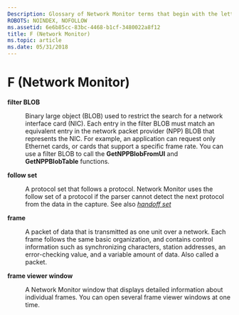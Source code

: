 ```yaml
---
Description: Glossary of Network Monitor terms that begin with the letter F.
ROBOTS: NOINDEX, NOFOLLOW
ms.assetid: 6e6b85cc-83bc-4468-b1cf-3480022a8f12
title: F (Network Monitor)
ms.topic: article
ms.date: 05/31/2018
---
```


# F (Network Monitor)

<dl> <dt>

<span id="_netmon_filter_blob_gly"></span><span id="_NETMON_FILTER_BLOB_GLY"></span>**filter BLOB**
</dt> <dd>

Binary large object (BLOB) used to restrict the search for a network interface card (NIC). Each entry in the filter BLOB must match an equivalent entry in the network packet provider (NPP) BLOB that represents the NIC. For example, an application can request only Ethernet cards, or cards that support a specific frame rate. You can use a filter BLOB to call the **GetNPPBlobFromUI** and **GetNPPBlobTable** functions.

</dd> <dt>

<span id="_netmon_follow_set_gly"></span><span id="_NETMON_FOLLOW_SET_GLY"></span>**follow set**
</dt> <dd>

A protocol set that follows a protocol. Network Monitor uses the follow set of a protocol if the parser cannot detect the next protocol from the data in the capture. See also [*handoff set*](h.md)

</dd> <dt>

<span id="_netmon_frame_gly"></span><span id="_NETMON_FRAME_GLY"></span>**frame**
</dt> <dd>

A packet of data that is transmitted as one unit over a network. Each frame follows the same basic organization, and contains control information such as synchronizing characters, station addresses, an error-checking value, and a variable amount of data. Also called a packet.

</dd> <dt>

<span id="_netmon_frame_viewer_window_gly"></span><span id="_NETMON_FRAME_VIEWER_WINDOW_GLY"></span>**frame viewer window**
</dt> <dd>

A Network Monitor window that displays detailed information about individual frames. You can open several frame viewer windows at one time.

</dd> </dl>

 

 



